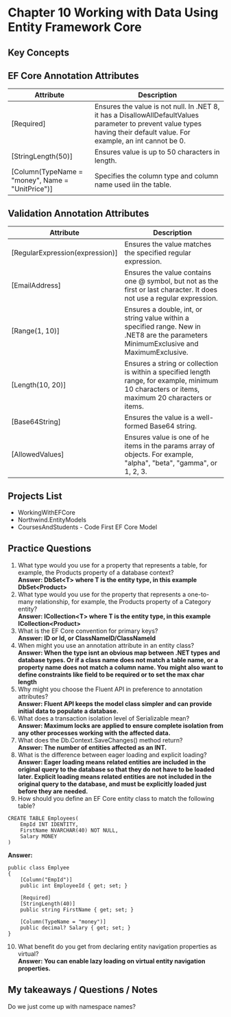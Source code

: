 # Chapter 10 Working with Data Using Entity Framework Core

## Key Concepts

## EF Core Annotation Attributes
| Attribute | Description |
|-----------|-------------|
| [Required] | Ensures the value is not null. In .NET 8, it has a DisallowAllDefaultValues parameter to prevent value types having their default value. For example, an int cannot be 0. |
| [StringLength(50)] | Ensures value is up to 50 characters in length. |
| [Column(TypeName = "money", Name = "UnitPrice")] | Specifies the column type and column name used iin the table. |

## Validation Annotation Attributes
| Attribute | Description |
|-----------|-------------|
| [RegularExpression(expression)] | Ensures the value matches the specified regular expression. |
| [EmailAddress] | Ensures the value contains one @ symbol, but not as the first or last character. It does not use a regular expression. |
| [Range(1, 10)] | Ensures a double, int, or string value within a specified range. New in .NET8 are the parameters MinimumExclusive and MaximumExclusive. |
| [Length(10, 20)] | Ensures a string or collection is within a specified length range, for example, minimum 10 characters or items, maximum 20 characters or items. |
| [Base64String] | Ensures the value is a well-formed Base64 string. |
| [AllowedValues] | Ensures value is one of he items in the params array of objects. For example, "alpha", "beta", "gamma", or 1, 2, 3. | 

## Projects List
* WorkingWithEFCore
* Northwind.EntityModels
* CoursesAndStudents - Code First EF Core Model

## Practice Questions
1. What type would you use for a property that represents a table, for example, the Products property of a database context?  
**Answer: DbSet<<T>T> where T is the entity type, in this example DbSet<<Product>Product>**
2. What type would you use for the property that represents a one-to-many relationship, for example, the Products property of a Category entity?  
**Answer: ICollection<T<T>> where T is the entity type, in this example ICollection<<Product>Product>**
3. What is the EF Core convention for primary keys?  
**Answer: ID or Id, or ClassNameID/ClassNameId**
4. When might you use an annotation attribute in an entity class?  
**Answer: When the type isnt an obvious map between .NET types and database types. Or if a class name does not match a table name, or a property name does not match a column name. You might also want to define constraints like field to be required or to set the max char length**
5. Why might you choose the Fluent API in preference to annotation attributes?  
**Answer: Fluent API keeps the model class simpler and can provide initial data to populate a database.**
6. What does a transaction isolation level of Serializable mean?  
**Answer: Maximum locks are applied to ensure complete isolation from any other processes working with the affected data.**
7. What does the Db.Context.SaveChanges() method return?  
**Answer: The number of entities affected as an INT.**
8. What is the difference between eager loading and explicit loading?  
**Answer: Eager loading means related entities are included in the original query to the database so that they do not have to be loaded later. Explicit loading means related entities are not included in the original query to the database, and must be explicitly loaded just before they are needed.**
9. How should you define an EF Core entity class to match the following table?  
```
CREATE TABLE Employees(
    EmpId INT IDENTITY,
    FirstName NVARCHAR(40) NOT NULL,
    Salary MONEY
)
```  
**Answer:**  
```
public class Emplyee
{
    [Column("EmpId")]
    public int EmployeeId { get; set; }

    [Required]
    [StringLength(40)]
    public string FirstName { get; set; }

    [Column(TypeName = "money")]
    public decimal? Salary { get; set; }
}
```
10. What benefit do you get from declaring entity navigation properties as virtual?  
**Answer: You can enable lazy loading on virtual entity navigation properties.**

## My takeaways / Questions / Notes
Do we just come up with namespace names?  